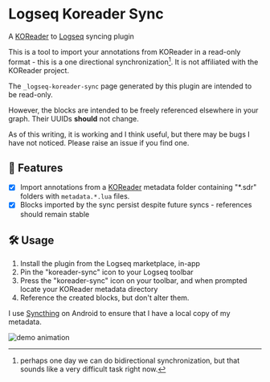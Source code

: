 # Logseq Koreader Sync
A [KOReader](https://koreader.rocks/) to [Logseq](https://logseq.com/) syncing plugin

This is a tool to import your annotations from KOReader in a read-only format - this is a one directional synchronization[^1]. It is not affiliated with the KOReader project.

The `_logseq-koreader-sync` page generated by this plugin are intended to be read-only. 

However, the blocks are intended to be freely referenced elsewhere in your graph. Their UUIDs **should** not change.

As of this writing, it is working and I think useful, but there may be bugs I have not noticed. Please raise an issue if you find one.

[^1]: perhaps one day we can do bidirectional synchronization, but that sounds like a very difficult task right now. 

## 🚀 Features
- [x] Import annotations from a [KOReader](https://koreader.rocks/) metadata folder containing "*.sdr" folders with `metadata.*.lua` files.
- [x] Blocks imported by the sync persist despite future syncs - references should remain stable

## 🛠️ Usage

1. Install the plugin from the Logseq marketplace, in-app
2. Pin the "koreader-sync" icon to your Logseq toolbar
3. Press the "koreader-sync" icon on your toolbar, and when prompted locate your KOReader metadata directory
4. Reference the created blocks, but don't alter them.

I use [Syncthing](https://syncthing.net/) on Android to ensure that I have a local copy of my metadata.

![demo animation](demo.gif)
